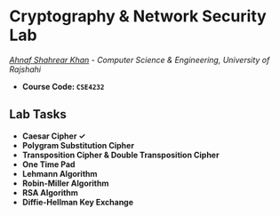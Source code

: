 # Cryptography & Network Security Lab
*[Ahnaf Shahrear Khan](https://github.com/ahnafshahrear) - Computer Science & Engineering, University of Rajshahi*
- **Course Code: `CSE4232`**

## Lab Tasks
- **Caesar Cipher ✓**
- **Polygram Substitution Cipher**
- **Transposition Cipher & Double Transposition Cipher**
- **One Time Pad**
- **Lehmann Algorithm**
- **Robin-Miller Algorithm**
- **RSA Algorithm**
- **Diffie-Hellman Key Exchange**
